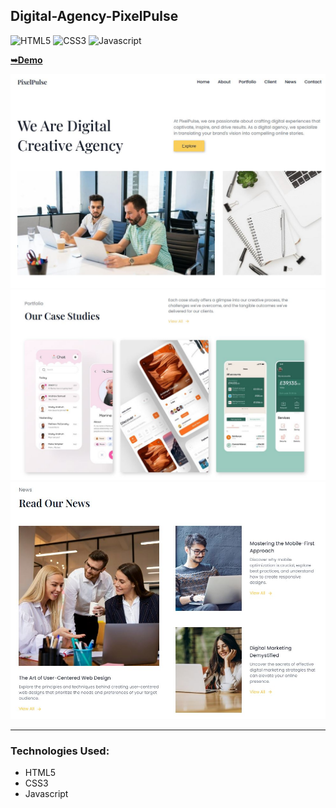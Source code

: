 ## Digital-Agency-PixelPulse

![HTML5](https://img.shields.io/badge/html5-%2320232a.svg?style=for-the-badge&logo=html5&logoColor=%2361DAFB)
![CSS3](https://img.shields.io/badge/css3-%231572B6.svg?style=for-the-badge&logo=css3&logoColor=white)
![Javascript](https://img.shields.io/badge/javascript-%23323330.svg?style=for-the-badge&logo=react&logoColor=%23F7DF1E)

  <a href="https://juliadooby.github.io/Digital-Agency-PixelPulse/"><strong>➥Demo</strong></a>

<div align="center"><img src="https://github.com/juliaDooby/Digital-Agency-PixelPulse/blob/main/Digital_1.JPG" width="100%" height="20%"></img></div>
<div align="center"><img src="https://github.com/juliaDooby/Digital-Agency-PixelPulse/blob/main/Digital_2.JPG" width="100%" height="20%"></img></div>
<div align="center"><img src="https://github.com/juliaDooby/Digital-Agency-PixelPulse/blob/main/Digital_3.JPG" width="100%" height="20%"></img></div>

---

### Technologies Used:

* HTML5
* CSS3
* Javascript 
